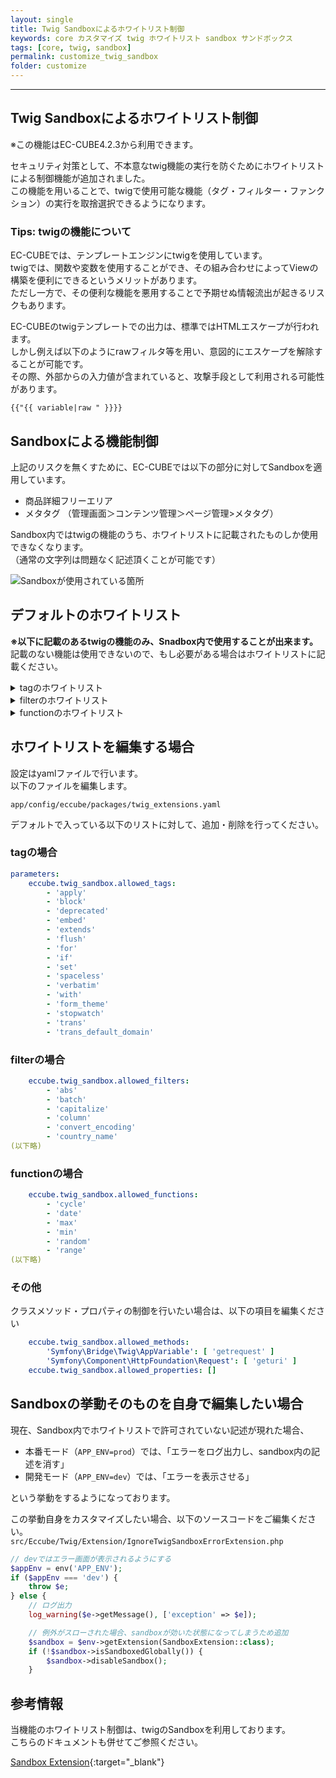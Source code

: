 ```yaml
---
layout: single
title: Twig Sandboxによるホワイトリスト制御
keywords: core カスタマイズ twig ホワイトリスト sandbox サンドボックス
tags: [core, twig, sandbox]
permalink: customize_twig_sandbox
folder: customize
---
```



---

## Twig Sandboxによるホワイトリスト制御

※この機能はEC-CUBE4.2.3から利用できます。

セキュリティ対策として、不本意なtwig機能の実行を防ぐためにホワイトリストによる制御機能が追加されました。  
この機能を用いることで、twigで使用可能な機能（タグ・フィルター・ファンクション）の実行を取捨選択できるようになります。

### Tips: twigの機能について

EC-CUBEでは、テンプレートエンジンにtwigを使用しています。  
twigでは、関数や変数を使用することができ、その組み合わせによってViewの構築を便利にできるというメリットがあります。  
ただし一方で、その便利な機能を悪用することで予期せぬ情報流出が起きるリスクもあります。  

EC-CUBEのtwigテンプレートでの出力は、標準ではHTMLエスケープが行われます。  
しかし例えば以下のようにrawフィルタ等を用い、意図的にエスケープを解除することが可能です。  
その際、外部からの入力値が含まれていると、攻撃手段として利用される可能性があります。

```
{{"{{ variable|raw " }}}}
```

## Sandboxによる機能制御

上記のリスクを無くすために、EC-CUBEでは以下の部分に対してSandboxを適用しています。  

* 商品詳細フリーエリア
* メタタグ （管理画面＞コンテンツ管理＞ページ管理>メタタグ）

Sandbox内ではtwigの機能のうち、ホワイトリストに記載されたものしか使用できなくなります。  
（通常の文字列は問題なく記述頂くことが可能です）

![Sandboxが使用されている箇所]({{site.baseurl}}/images/customize/sandbox.png)

## デフォルトのホワイトリスト

**※以下に記載のあるtwigの機能のみ、Snadbox内で使用することが出来ます。**  
記載のない機能は使用できないので、もし必要がある場合はホワイトリストに記載ください。

<details>
<summary>tagのホワイトリスト</summary>

{{ "* apply" | markdownify }}
{{ "* block" | markdownify }}
{{ "* deprecated" | markdownify }}
{{ "* embed" | markdownify }}
{{ "* extends" | markdownify }}
{{ "* flush" | markdownify }}
{{ "* for " | markdownify }}
{{ "* if" | markdownify }}
{{ "* set" | markdownify }}
{{ "* spaceless" | markdownify }}
{{ "* verbatim" | markdownify }}
{{ "* with" | markdownify }}
{{ "* form_theme" | markdownify }}
{{ "* stopwatch" | markdownify }}
{{ "* trans" | markdownify }}
{{ "* trans_default_domain" | markdownify }}

</details>


<details>
<summary>filterのホワイトリスト</summary>

{{ "* abs" | markdownify }}
{{ "* batch" | markdownify }}
{{ "* capitalize" | markdownify }}
{{ "* column" | markdownify }}
{{ "* convert_encoding" | markdownify }}
{{ "* country_name" | markdownify }}
{{ "* currency_name" | markdownify }}
{{ "* currency_symbol" | markdownify }}
{{ "* date" | markdownify }}
{{ "* date_modify" | markdownify }}
{{ "* default" | markdownify }}
{{ "* escape" | markdownify }}
{{ "* first" | markdownify }}
{{ "* format" | markdownify }}
{{ "* format_currency" | markdownify }}
{{ "* format_date" | markdownify }}
{{ "* format_datetime" | markdownify }}
{{ "* format_number" | markdownify }}
{{ "* format_time" | markdownify }}
{{ "* join" | markdownify }}
{{ "* json_encode" | markdownify }}
{{ "* keys" | markdownify }}
{{ "* language_name" | markdownify }}
{{ "* last" | markdownify }}
{{ "* length" | markdownify }}
{{ "* locale_name" | markdownify }}
{{ "* lower" | markdownify }}
{{ "* merge" | markdownify }}
{{ "* nl2br" | markdownify }}
{{ "* number_format" | markdownify }}
{{ "* replace" | markdownify }}
{{ "* reverse" | markdownify }}
{{ "* round" | markdownify }}
{{ "* slice" | markdownify }}
{{ "* spaceless" | markdownify }}
{{ "* split" | markdownify }}
{{ "* striptags" | markdownify }}
{{ "* timezone_name" | markdownify }}
{{ "* title" | markdownify }}
{{ "* trim" | markdownify }}
{{ "* upper" | markdownify }}
{{ "* url_encode" | markdownify }}
{{ "* abbr_class" | markdownify }}
{{ "* abbr_method" | markdownify }}
{{ "* file_link" | markdownify }}
{{ "* file_relative" | markdownify }}
{{ "* format_args" | markdownify }}
{{ "* format_args_as_text" | markdownify }}
{{ "* humanize" | markdownify }}
{{ "* serialize" | markdownify }}
{{ "* trans" | markdownify }}
{{ "* yaml_dump" | markdownify }}
{{ "* yaml_encode" | markdownify }}
{{ "* currency_symbol" | markdownify }}
{{ "* date_day" | markdownify }}
{{ "* date_day_with_weekday" | markdownify }}
{{ "* date_format" | markdownify }}
{{ "* date_min" | markdownify }}
{{ "* date_sec" | markdownify }}
{{ "* doctrine_format_sql" | markdownify }}
{{ "* doctrine_prettify_sql" | markdownify }}
{{ "* doctrine_pretty_query" | markdownify }}
{{ "* doctrine_replace_query_parameters" | markdownify }}
{{ "* e" | markdownify }}
{{ "* ellipsis" | markdownify }}
{{ "* file_ext_icon" | markdownify }}
{{ "* form_encode_currency" | markdownify }}
{{ "* format_*_number" | markdownify }}
{{ "* format_log_message" | markdownify }}
{{ "* no_image_product" | markdownify }}
{{ "* price" | markdownify }}
{{ "* purify" | markdownify }}
{{ "* time_ago" | markdownify }}

</details>


<details>
<summary>functionのホワイトリスト</summary>

{{ "* cycle" | markdownify }}
{{ "* date" | markdownify }}
{{ "* max" | markdownify }}
{{ "* min" | markdownify }}
{{ "* random" | markdownify }}
{{ "* range" | markdownify }}
{{ "* country_timezones" | markdownify }}
{{ "* absolute_url" | markdownify }}
{{ "* asset" | markdownify }}
{{ "* asset_version" | markdownify }}
{{ "* csrf_token" | markdownify }}
{{ "* form_parent" | markdownify }}
{{ "* fragment_uri" | markdownify }}
{{ "* impersonation_exit_path" | markdownify }}
{{ "* impersonation_exit_url" | markdownify }}
{{ "* is_granted" | markdownify }}
{{ "* logout_path" | markdownify }}
{{ "* logout_url" | markdownify }}
{{ "* path" | markdownify }}
{{ "* relative_path" | markdownify }}
{{ "* t" | markdownify }}
{{ "* url" | markdownify }}
{{ "* active_menus" | markdownify }}
{{ "* class_categories_as_json" | markdownify }}
{{ "* country_names" | markdownify }}
{{ "* csrf_token_for_anchor" | markdownify }}
{{ "* currency_names" | markdownify }}
{{ "* currency_symbol" | markdownify }}
{{ "* field_choices" | markdownify }}
{{ "* field_errors" | markdownify }}
{{ "* field_help" | markdownify }}
{{ "* field_label" | markdownify }}
{{ "* field_name" | markdownify }}
{{ "* field_value" | markdownify }}
{{ "* get_all_carts" | markdownify }}
{{ "* get_cart" | markdownify }}
{{ "* get_carts_total_price" | markdownify }}
{{ "* get_carts_total_quantity" | markdownify }}
{{ "* has_errors" | markdownify }}
{{ "* is_reduced_tax_rate" | markdownify }}
{{ "* language_names" | markdownify }}
{{ "* product" | markdownify }}
{{ "* workflow_can" | markdownify }}
{{ "* workflow_has_marked_place" | markdownify }}
{{ "* workflow_marked_places" | markdownify }}
{{ "* workflow_metadata" | markdownify }}
{{ "* workflow_transition" | markdownify }}
{{ "* workflow_transition_blockers" | markdownify }}
{{ "* workflow_transitions" | markdownify }}

</details>


## ホワイトリストを編集する場合

設定はyamlファイルで行います。  
以下のファイルを編集します。

`app/config/eccube/packages/twig_extensions.yaml`



デフォルトで入っている以下のリストに対して、追加・削除を行ってください。

### tagの場合

```yaml
parameters:
    eccube.twig_sandbox.allowed_tags:
        - 'apply'
        - 'block'
        - 'deprecated'
        - 'embed'
        - 'extends'
        - 'flush'
        - 'for'
        - 'if'
        - 'set'
        - 'spaceless'
        - 'verbatim'
        - 'with'
        - 'form_theme'
        - 'stopwatch'
        - 'trans'
        - 'trans_default_domain'
```

### filterの場合

```yaml
    eccube.twig_sandbox.allowed_filters:
        - 'abs'
        - 'batch'
        - 'capitalize'
        - 'column'
        - 'convert_encoding'
        - 'country_name'
(以下略)
```

### functionの場合

```yaml
    eccube.twig_sandbox.allowed_functions:
        - 'cycle'
        - 'date'
        - 'max'
        - 'min'
        - 'random'
        - 'range'
(以下略)
```

### その他

クラスメソッド・プロパティの制御を行いたい場合は、以下の項目を編集ください

```yaml
    eccube.twig_sandbox.allowed_methods:
        'Symfony\Bridge\Twig\AppVariable': [ 'getrequest' ]
        'Symfony\Component\HttpFoundation\Request': [ 'geturi' ]
    eccube.twig_sandbox.allowed_properties: []
```

## Sandboxの挙動そのものを自身で編集したい場合

現在、Sandbox内でホワイトリストで許可されていない記述が現れた場合、

* 本番モード（`APP_ENV=prod`）では、「エラーをログ出力し、sandbox内の記述を消す」
* 開発モード（`APP_ENV=dev`）では、「エラーを表示させる」

という挙動をするようになっております。

この挙動自身をカスタマイズしたい場合、以下のソースコードをご編集ください。  
`src/Eccube/Twig/Extension/IgnoreTwigSandboxErrorExtension.php`

```php
// devではエラー画面が表示されるようにする
$appEnv = env('APP_ENV');
if ($appEnv === 'dev') {
    throw $e;
} else {
    // ログ出力
    log_warning($e->getMessage(), ['exception' => $e]);

    // 例外がスローされた場合、sandboxが効いた状態になってしまうため追加
    $sandbox = $env->getExtension(SandboxExtension::class);
    if (!$sandbox->isSandboxedGlobally()) {
        $sandbox->disableSandbox();
    }
```

## 参考情報

当機能のホワイトリスト制御は、twigのSandboxを利用しております。  
こちらのドキュメントも併せてご参照ください。

[Sandbox Extension](https://php-log.net/twig/3.x/api.html#sandbox-extension){:target="_blank"}